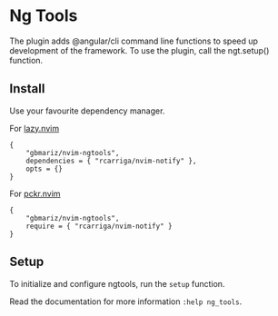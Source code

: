# Ng Tools
The plugin adds @angular/cli command line functions to speed up development of the framework.
To use the plugin, call the ngt.setup() function.

## Install
Use your favourite dependency manager.

For [lazy.nvim](https://github.com/folke/lazy.nvim)
```
{
    "gbmariz/nvim-ngtools",
    dependencies = { "rcarriga/nvim-notify" },
    opts = {}
}
```

For [pckr.nvim](https://github.com/lewis6991/pckr.nvim)
```
{
    "gbmariz/nvim-ngtools",
    require = { "rcarriga/nvim-notify" }
}
```

## Setup
To initialize and configure ngtools, run the `setup` function.

Read the documentation for more information `:help ng_tools`.

